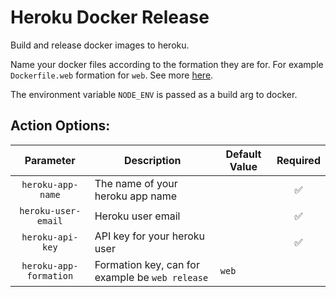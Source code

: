 Heroku Docker Release
=======

Build and release docker images to heroku.

Name your docker files according to the formation they are for. For example `Dockerfile.web` formation for `web`.
See more [here](https://devcenter.heroku.com/articles/container-registry-and-runtime#pushing-multiple-images).

The environment variable `NODE_ENV` is passed as a build arg to docker.

## Action Options:

|Parameter|Description|Default Value|Required|
|:---:|---|---|:---:|
|`heroku-app-name`|The name of your heroku app name||:white_check_mark:|
|`heroku-user-email`|Heroku user email||:white_check_mark:|
|`heroku-api-key`|API key for your heroku user||:white_check_mark:|
|`heroku-app-formation`|Formation key, can for example be `web release`|`web`||
